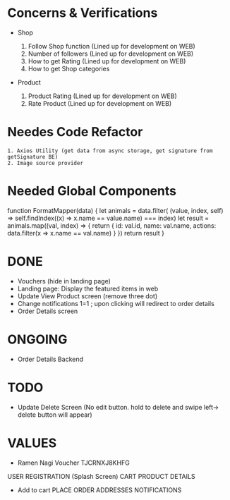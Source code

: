 # Concerns & Verifications

* Shop
    1. Follow Shop function (Lined up for development on WEB)
    2. Number of followers (Lined up for development on WEB)
    3. How to get Rating (Lined up for development on WEB)
    4. How to get Shop categories

* Product
    1. Product Rating (Lined up for development on WEB)
    2. Rate Product (Lined up for development on WEB)

# Needes Code Refactor

    1. Axios Utility (get data from async storage, get signature from getSignature BE)
    2. Image source provider

# Needed Global Components

function FormatMapper(data) {
    let animals = data.filter( (value, index, self) => self.findIndex((x) => x.name == value.name) === index)
    let result = animals.map((val, index) => {
      return {
        id: val.id,
        name: val.name,
        actions: data.filter(x => x.name == val.name)
      }
    })
    return result
  }


# DONE

- Vouchers (hide in landing page)
- Landing page: Display the featured items in web
- Update View Product screen (remove three dot) 
- Change notifications 1=1 ; upon clicking will redirect to order details
- Order Details screen
# ONGOING
- Order Details Backend

# TODO
- Update Delete Screen (No edit button. hold to delete and swipe left-> delete button will appear) 


# VALUES

- Ramen Nagi Voucher TJCRNXJ8KHFG


USER REGISTRATION (Splash Screen)
CART
PRODUCT DETAILS
 - Add to cart
PLACE ORDER
ADDRESSES
NOTIFICATIONS
